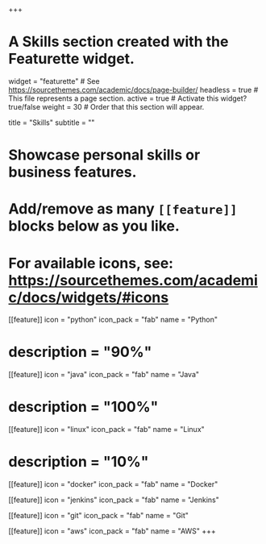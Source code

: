 +++
# A Skills section created with the Featurette widget.
widget = "featurette"  # See https://sourcethemes.com/academic/docs/page-builder/
headless = true  # This file represents a page section.
active = true  # Activate this widget? true/false
weight = 30  # Order that this section will appear.

title = "Skills"
subtitle = ""

# Showcase personal skills or business features.
# 
# Add/remove as many `[[feature]]` blocks below as you like.
# 
# For available icons, see: https://sourcethemes.com/academic/docs/widgets/#icons

[[feature]]
  icon = "python"
  icon_pack = "fab"
  name = "Python"
#   description = "90%"
  
[[feature]]
  icon = "java"
  icon_pack = "fab"
  name = "Java"
#   description = "100%"  
  
[[feature]]
  icon = "linux"
  icon_pack = "fab"
  name = "Linux"
#   description = "10%"

[[feature]]
  icon = "docker"
  icon_pack = "fab"
  name = "Docker"

[[feature]]
  icon = "jenkins"
  icon_pack = "fab"
  name = "Jenkins"

[[feature]]
  icon = "git"
  icon_pack = "fab"
  name = "Git"

[[feature]]
  icon = "aws"
  icon_pack = "fab"
  name = "AWS"
+++
